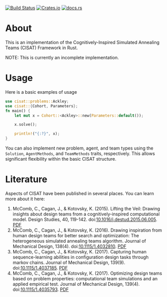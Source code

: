 [![Build Status](https://travis-ci.com/THREDgroup/CISAT-rs.svg?branch=master)](https://travis-ci.com/THREDgroup/CISAT-rs)
[![Crates.io](https://img.shields.io/crates/v/cisat.svg)](https://crates.io/crates/cisat)
[![docs.rs](https://docs.rs/cisat/badge.svg)](https://docs.rs/cisat)
# About
This is an implementation of the Cognitively-Inspired Simulated Annealing Teams (CISAT) Framework in Rust. 

NOTE: This is currently an incomplete implementation.

# Usage
Here is a basic examples of usage

```rust
use cisat::problems::Ackley;
use cisat::{Cohort, Parameters};
fn main() {
    let mut x = Cohort::<Ackley>::new(Parameters::default());

    x.solve();

    println!("{:?}", x);
}
```
You can also implement new problem, agent, and team types using the `Solution`, `AgentMethods`, and `TeamMethods` 
traits, respectively. This allows significant flexibility within the basic CISAT structure.

# Literature
Aspects of CISAT have been published in several places. You can learn more about it here:
1. McComb, C., Cagan, J., & Kotovsky, K. (2015). Lifting the Veil: Drawing insights about design teams from a cognitively-inspired computational model. Design Studies, 40, 119-142. doi:[10.1016/j.destud.2015.06.005](https://doi.org/10.1016/j.destud.2015.06.005). [PDF](https://github.com/THREDgroup/CISAT-rs/blob/master/literature/2015_DesignStudies_LiftingTheVeil.pdf)
1. McComb, C., Cagan, J., & Kotovsky, K. (2016). Drawing inspiration from human design teams for better search and optimization: The heterogeneous simulated annealing teams algorithm. Journal of Mechanical Design, 138(4). doi:[10.1115/1.4032810](https://doi.org/10.1115/1.4032810). [PDF](https://github.com/THREDgroup/CISAT-rs/blob/master/literature/2016_JMD_HSAT.pdf)
2. McComb, C., Cagan, J., & Kotovsky, K. (2017). Capturing human sequence-learning abilities in configuration design tasks through markov chains. Journal of Mechanical Design, 139(9). doi:[10.1115/1.4037185](https://doi.org/10.1115/1.4037185). [PDF](https://github.com/THREDgroup/CISAT-rs/blob/master/literature/2017_JMD_MarkovChain.pdf)
1. McComb, C., Cagan, J., & Kotovsky, K. (2017). Optimizing design teams based on problem properties: computational team simulations and an applied empirical test. Journal of Mechanical Design, 139(4). doi:[10.1115/1.4035793](https://doi.org/10.1115/1.4035793). [PDF](https://github.com/THREDgroup/CISAT-rs/blob/master/literature/2017_JMD_OptimizingTeams.pdf)